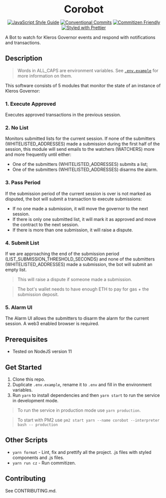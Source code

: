 <p align="center">
  <b style="font-size: 32px;">Corobot</b>
</p>

<p align="center">
  <a href="https://standardjs.com"><img src="https://img.shields.io/badge/code_style-standard-brightgreen.svg" alt="JavaScript Style Guide"></a>
  <a href="https://conventionalcommits.org"><img src="https://img.shields.io/badge/Conventional%20Commits-1.0.0-yellow.svg" alt="Conventional Commits"></a>
  <a href="http://commitizen.github.io/cz-cli/"><img src="https://img.shields.io/badge/commitizen-friendly-brightgreen.svg" alt="Commitizen Friendly"></a>
  <a href="https://github.com/prettier/prettier"><img src="https://img.shields.io/badge/styled_with-prettier-ff69b4.svg" alt="Styled with Prettier"></a>
</p>

A Bot to watch for Kleros Governor events and respond with notifications and transactions.

## Description

> Words in ALL_CAPS are environment variables. See [`.env.example`](.env.example) for more information on them.

This software consists of 5 modules that monitor the state of an instance of Kleros Governor:

### 1. Execute Approved
Executes approved transactions in the previous session.

### 2. No List
Monitors submitted lists for the current session. If none of the submitters (WHITELISTED_ADDRESSES) made a submission during the first half of the session, this module will send emails to the watchers (WATCHERS) more and more frequently until either:
- One of the submitters (WHITELISTED_ADDRESSES) submits a list;
- One of the submitters (WHITELISTED_ADDRESSES) disarms the alarm.

### 3. Pass Period
If the submission period of the current session is over is not marked as disputed, the bot will submit a transaction to execute submissions:
- If no one made a submission, it will move the governor to the next session.
- If there is only one submitted list, it will mark it as approved and move the contract to the next session.
- If there is more than one submission, it will raise a dispute.

### 4. Submit List
If we are approaching the end of the submission period (LIST_SUBMISSION_THRESHOLD_SECONDS) and none of the submitters (WHITELISTED_ADDRESSES) made a submission, the bot will submit an empty list.
> This will raise a dispute if someone made a submission.

> The bot's wallet needs to have enough ETH to pay for gas + the submission deposit.

### 5. Alarm UI
The Alarm UI allows the submitters to disarm the alarm for the current session. A web3 enabled browser is required.

## Prerequisites

- Tested on NodeJS version 11

## Get Started

1.  Clone this repo.
2.  Duplicate `.env.example`, rename it to `.env` and fill in the environment variables.
3.  Run `yarn` to install dependencies and then `yarn start` to run the service in development mode.

> To run the service in production mode use `yarn production`.

> To start with PM2 use `pm2 start yarn --name corobot --interpreter bash -- production`

## Other Scripts

- `yarn format` - Lint, fix and prettify all the project.
.js files with styled components and .js files.
- `yarn run cz` - Run commitizen.

## Contributing

See CONTRIBUTING.md.
